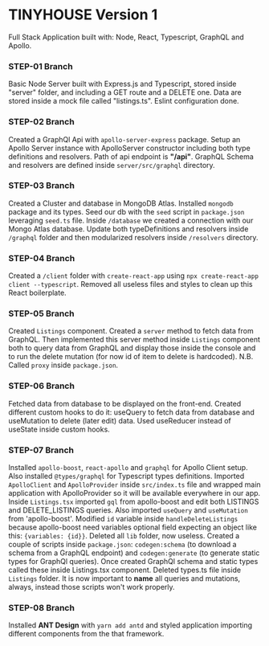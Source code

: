 # TINYHOUSE Version 1

Full Stack Application built with: Node, React, Typescript, GraphQL and Apollo.

### STEP-01 Branch
Basic Node Server built with Express.js and Typescript, stored inside "server" folder, and including a GET route and a DELETE one. Data are stored inside a mock file called "listings.ts". Eslint configuration done.

### STEP-02 Branch
Created a GraphQl Api with `apollo-server-express` package. Setup an Apollo Server instance with ApolloServer constructor including both type definitions and resolvers. Path of api endpoint is **"/api"**. GraphQL Schema and resolvers are defined inside `server/src/graphql` directory.

### STEP-03 Branch
Created a Cluster and database in MongoDB Atlas. Installed `mongodb` package and its types. Seed our db with the `seed` script in `package.json` leveraging `seed.ts` file. Inside `/database` we created a connection with our Mongo Atlas database. Update both typeDefinitions and resolvers inside `/graphql` folder and then modularized resolvers inside `/resolvers` directory.

### STEP-04 Branch
Created a `/client` folder with `create-react-app` using `npx create-react-app client --typescript`. Removed all useless files and styles to clean up this React boilerplate.

### STEP-05 Branch
Created `Listings` component. Created a `server` method to fetch data from GraphQL. Then implemented this server method inside `Listings` component both to query data from GraphQL and display those inside the console and to run the delete mutation (for now id of item to delete is hardcoded). N.B. Called `proxy` inside `package.json`.

### STEP-06 Branch
Fetched data from database to be displayed on the front-end. Created different custom hooks to do it: useQuery to fetch data from database and useMutation to delete (later edit) data. Used useReducer instead of useState inside custom hooks.

### STEP-07 Branch
Installed `apollo-boost`, `react-apollo` and `graphql` for Apollo Client setup. Also installed `@types/graphql` for Typescript types definitions. Imported `ApolloClient` and `ApolloProvider` inside `src/index.ts` file and wrapped main application with ApolloProvider so it will be available everywhere in our app. Inside `Listings.tsx` imported `gql` from apollo-boost and edit both LISTINGS and DELETE_LISTINGS queries. Also imported `useQuery` and `useMutation` from 'apollo-boost'. Modified `id` variable inside `handleDeleteListings` because apollo-boost need variables optional field expecting an object like this: `{variables: {id}}`. Deleted all `lib` folder, now useless. Created a couple of scripts inside `package.json`: `codegen:schema` (to download a schema from a GraphQL endpoint) and `codegen:generate` (to generate static types for GraphQl queries). Once created GraphQl schema and static types called these inside Listings.tsx component. Deleted types.ts file inside `Listings` folder. It is now important to **name** all queries and mutations, always, instead those scripts won't work properly.

### STEP-08 Branch
Installed **ANT Design** with `yarn add antd` and styled application importing different components from the that framework.
